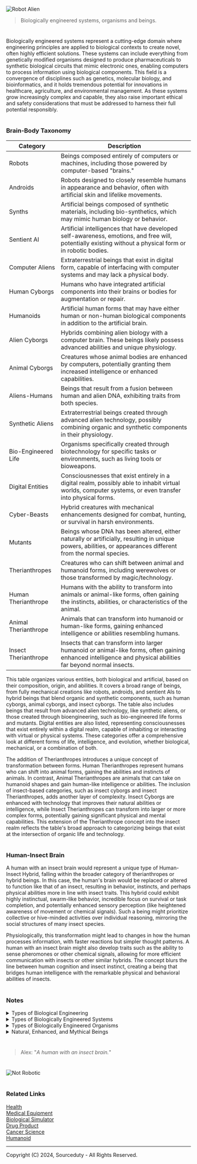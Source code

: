 ![Robot Alien](https://github.com/sourceduty/Biologically_Engineered/assets/123030236/2462626c-908b-41b9-ad18-997541b6f1e3)

>  Biologically engineered systems, organisms and beings.

#

Biologically engineered systems represent a cutting-edge domain where engineering principles are applied to biological contexts to create novel, often highly efficient solutions. These systems can include everything from genetically modified organisms designed to produce pharmaceuticals to synthetic biological circuits that mimic electronic ones, enabling computers to process information using biological components. This field is a convergence of disciplines such as genetics, molecular biology, and bioinformatics, and it holds tremendous potential for innovations in healthcare, agriculture, and environmental management. As these systems grow increasingly complex and capable, they also raise important ethical and safety considerations that must be addressed to harness their full potential responsibly.

#
### Brain-Body Taxonomy

| Category               | Description                                                                                                                                                   |
|------------------------|---------------------------------------------------------------------------------------------------------------------------------------------------------------|
| Robots                 | Beings composed entirely of computers or machines, including those powered by computer-based "brains."                                                         |
| Androids               | Robots designed to closely resemble humans in appearance and behavior, often with artificial skin and lifelike movements.                                      |
| Synths                 | Artificial beings composed of synthetic materials, including bio-synthetics, which may mimic human biology or behavior.                                        |
| Sentient AI            | Artificial intelligences that have developed self-awareness, emotions, and free will, potentially existing without a physical form or in robotic bodies.       |
| Computer Aliens        | Extraterrestrial beings that exist in digital form, capable of interfacing with computer systems and may lack a physical body.                                 |
| Human Cyborgs          | Humans who have integrated artificial components into their brains or bodies for augmentation or repair.                                                       |
| Humanoids              | Artificial human forms that may have either human or non-human biological components in addition to the artificial brain.                                      |
| Alien Cyborgs          | Hybrids combining alien biology with a computer brain. These beings likely possess advanced abilities and unique physiology.                                   |
| Animal Cyborgs         | Creatures whose animal bodies are enhanced by computers, potentially granting them increased intelligence or enhanced capabilities.                            |
| Aliens-Humans          | Beings that result from a fusion between human and alien DNA, exhibiting traits from both species.                                                             |
| Synthetic Aliens       | Extraterrestrial beings created through advanced alien technology, possibly combining organic and synthetic components in their physiology.                    |
| Bio-Engineered Life    | Organisms specifically created through biotechnology for specific tasks or environments, such as living tools or bioweapons.                                  |
| Digital Entities       | Consciousnesses that exist entirely in a digital realm, possibly able to inhabit virtual worlds, computer systems, or even transfer into physical forms.       |
| Cyber-Beasts           | Hybrid creatures with mechanical enhancements designed for combat, hunting, or survival in harsh environments.                                                 |
| Mutants                | Beings whose DNA has been altered, either naturally or artificially, resulting in unique powers, abilities, or appearances different from the normal species. |
| Therianthropes         | Creatures who can shift between animal and humanoid forms, including werewolves or those transformed by magic/technology.                                      |
| Human Therianthrope  | Humans with the ability to transform into animals or animal-like forms, often gaining the instincts, abilities, or characteristics of the animal.               |
| Animal Therianthrope | Animals that can transform into humanoid or human-like forms, gaining enhanced intelligence or abilities resembling humans.                                      |
| Insect Therianthrope   | Insects that can transform into larger humanoid or animal-like forms, often gaining enhanced intelligence and physical abilities far beyond normal insects.     |

This table organizes various entities, both biological and artificial, based on their composition, origin, and abilities. It covers a broad range of beings, from fully mechanical creations like robots, androids, and sentient AIs to hybrid beings that blend organic and synthetic components, such as human cyborgs, animal cyborgs, and insect cyborgs. The table also includes beings that result from advanced alien technology, like synthetic aliens, or those created through bioengineering, such as bio-engineered life forms and mutants. Digital entities are also listed, representing consciousnesses that exist entirely within a digital realm, capable of inhabiting or interacting with virtual or physical systems. These categories offer a comprehensive look at different forms of life, intelligence, and evolution, whether biological, mechanical, or a combination of both.

The addition of Therianthropes introduces a unique concept of transformation between forms. Human Therianthropes represent humans who can shift into animal forms, gaining the abilities and instincts of animals. In contrast, Animal Therianthropes are animals that can take on humanoid shapes and gain human-like intelligence or abilities. The inclusion of insect-based categories, such as insect cyborgs and insect Therianthropes, adds another layer of complexity. Insect Cyborgs are enhanced with technology that improves their natural abilities or intelligence, while Insect Therianthropes can transform into larger or more complex forms, potentially gaining significant physical and mental capabilities. This extension of the Therianthrope concept into the insect realm reflects the table's broad approach to categorizing beings that exist at the intersection of organic life and technology.

#
### Human-Insect Brain

A human with an insect brain would represent a unique type of Human-Insect Hybrid, falling within the broader category of therianthropes or hybrid beings. In this case, the human's brain would be replaced or altered to function like that of an insect, resulting in behavior, instincts, and perhaps physical abilities more in line with insect traits. This hybrid could exhibit highly instinctual, swarm-like behavior, incredible focus on survival or task completion, and potentially enhanced sensory perception (like heightened awareness of movement or chemical signals). Such a being might prioritize collective or hive-minded activities over individual reasoning, mirroring the social structures of many insect species.

Physiologically, this transformation might lead to changes in how the human processes information, with faster reactions but simpler thought patterns. A human with an insect brain might also develop traits such as the ability to sense pheromones or other chemical signals, allowing for more efficient communication with insects or other similar hybrids. The concept blurs the line between human cognition and insect instinct, creating a being that bridges human intelligence with the remarkable physical and behavioral abilities of insects.

#
### Notes

<details><summary>Types of Biological Engineering</summary>
<br>

#### Biomedical Engineering:
Applying engineering principles to solve problems in medicine and biology, such as developing medical devices and imaging technology.

#### Neuroengineering:
Developing technologies to understand, repair, replace, or enhance neural systems.

#### Pharmaceutical Engineering:
Designing and developing pharmaceuticals and processes for their production, including drug delivery systems.

#### Genetic Engineering:
Modifying the genetic makeup of organisms to produce desired traits or products.

#### Tissue Engineering:
Creating biological tissues through the combination of cells, engineering materials, and biochemical factors.

#### Synthetic Biology:
Designing and constructing new biological parts, devices, and systems or re-designing existing natural biological systems.

#### Environmental Biotechnology: 
Using living organisms or their components to solve environmental problems, such as pollution remediation.

#### Agricultural Engineering:
Enhancing farming practices and processes through the application of biological and engineering science.

#### Bioinformatics:
Applying computational techniques to analyze biological data, including genetic sequences, protein structures, and metabolic pathways.

#### Systems Biology:
Studying complex interactions within biological systems through a holistic approach.

<br>    
</details>

<details><summary>Types of Biologically Engineered Systems</summary>
<br>
   
### Types of biologically engineered systems:

1. Genetically Modified Organisms (GMOs)
2. Synthetic Biology Circuits
3. Tissue Engineering Constructs
4. Bioartificial Organs
5. Biosensors
6. Enzyme Engineering
7. Microbial Fuel Cells
8. Bioreactors for Cell Culture
9. Biohybrid Systems
10. CRISPR-Cas Gene Editing Platforms

<br>    
</details>

<details><summary>Types of Biologically Engineered Organisms</summary>
<br>

### Types of biologically engineered organisms or biotechnological beings:

1. Genetically Modified Crops (e.g., Bt corn, Golden Rice)
2. Genetically Modified Animals (e.g., GloFish, Enviropig)
3. Cloned Animals (e.g., Dolly the sheep)
4. Gene Therapy Patients (human beings treated with genetic modification for diseases)
5. Transgenic Mice (used extensively in medical research)
6. Genetically Modified Microorganisms (e.g., bacteria engineered to produce insulin)
7. Synthetic Bacteria (e.g., bacteria with entirely synthetic genomes for specific tasks)
8. Chimeric Animals (organisms with cells from multiple species, e.g., human-animal chimeras for research)
9. Genetically Engineered Insects (e.g., mosquitoes engineered to resist malaria)
10. Bioartificial Organs (organs grown from cells in a lab for transplantation)

<br>    
</details>

<details><summary>Natural, Enhanced, and Mythical Beings</summary>
<br>

### Natural, Enhanced, and Mythical Beings

#### 1. Naturally Occurring Beings:

   - Human - A natural, unmodified human being.
   - Animal - A natural, unmodified animal.

#### 2. Fictional or Mythological Beings:

   - Alien - A being from another world, typically in science fiction.
   - Humanoid - A being with human-like characteristics, possibly from another planet or a fictional world.

#### 3. Artificially Created or Enhanced Beings:

   - Robot - A mechanical being, often with artificial intelligence.
   - Human Cyborg - A human with mechanical or electronic enhancements.
   - Alien Cyborg - An alien with mechanical or electronic enhancements.
   - Animal Cyborg - An animal with mechanical or electronic enhancements.
   - Animal Robot - A robot with characteristics or functions modeled after animals.
   - Alien Robot - A robot that is either designed by aliens or for functioning in alien environments.
   - Robot Alien - A robot with characteristics or functions modeled after aliens.

#### 4. Hybrid or Combined Beings:

   - Human Therianthrope - A mythical or fictional human with the ability to transform into an animal.
   - Animal Therianthrope - A mythical or fictional animal with human characteristics or abilities.
   - Alien Therianthrope - A mythical or fictional alien with the ability to transform or with mixed traits.
   - Alien Human - A hybrid of human and alien characteristics.
   - Alien Animal - A hybrid of animal and alien characteristics.

This list comprises a fascinating array of entities ranging from the naturally occurring to the wholly fantastical, illustrating the broad spectrum of beings that human imagination and mythology can conjure. It begins with familiar entities like humans and animals, which are well-grounded in the natural world and are a part of everyday life. As the list progresses, it introduces more complex and speculative beings such as aliens and various hybrids, which often originate from science fiction and fantasy genres. These beings are typically used to explore themes of otherness, technology, and the limits of human understanding and morality.

Moving into the realm of technological enhancements and hybrids, the list reflects a deep interest in the intersection of biology and technology. Cyborgs and robotic entities suggest a future where technology enhances or even supplants natural biological functions, raising questions about identity and the essence of life. Therianthropes, which are beings capable of transforming from humans or animals into other forms, delve into mythology and the human psyche, exploring themes of transformation and hidden power. Each category serves as a mirror reflecting human hopes, fears, and perennial fascination with the "what ifs" of existence.

<br>    
</details>

#

> Alex: "*A human with an insect brain.*"

#
![Not Robotic](https://github.com/user-attachments/assets/278b6911-7dcb-4dfb-8cec-1f20399fbcec)

#
### Related Links

[Health](https://github.com/sourceduty/Health)
<br>
[Medical Equipment](https://github.com/sourceduty/Medical_Equipment)
<br>
[Biological Simulator](https://github.com/sourceduty/Biological_Simulator)
<br>
[Drug Product](https://github.com/sourceduty/Drug_Product)
<br>
[Cancer Science](https://chatgpt.com/g/g-ALM4A85O7-cancer-science)
<br>
[Humanoid](https://github.com/sourceduty/Humanoid)

***
Copyright (C) 2024, Sourceduty - All Rights Reserved.
